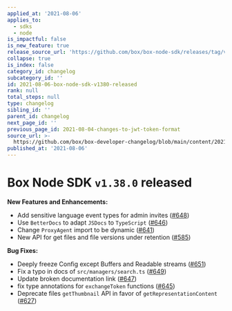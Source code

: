 ```yaml
---
applied_at: '2021-08-06'
applies_to:
  - sdks
  - node
is_impactful: false
is_new_feature: true
release_source_url: 'https://github.com/box/box-node-sdk/releases/tag/v1.38.0'
collapse: true
is_index: false
category_id: changelog
subcategory_id: ''
id: 2021-08-06-box-node-sdk-v1380-released
rank: null
total_steps: null
type: changelog
sibling_id: ''
parent_id: changelog
next_page_id: ''
previous_page_id: 2021-08-04-changes-to-jwt-token-format
source_url: >-
  https://github.com/box/box-developer-changelog/blob/main/content/2021/08-06-box-node-sdk-v1380-released.md
published_at: '2021-08-06'
---
```

# Box Node SDK `v1.38.0` released

**New Features and Enhancements:**

* Add sensitive language event types for admin invites ([#648][1])
* Use `BetterDocs` to adapt `JSDocs` to `TypeScript` ([#646][2])
* Change `ProxyAgent` import to be dynamic ([#641][3])
* New API for get files and file versions under retention ([#585][4])

**Bug Fixes:**

* Deeply freeze Config except Buffers and Readable streams ([#651][5])
* Fix a typo in docs of `src/managers/search.ts` ([#649][6])
* Update broken documentation link ([#647][7])
* fix type annotations for `exchangeToken` functions ([#645][8])
* Deprecate files `getThumbnail` API in favor of 
  `getRepresentationContent` ([#627][9])

[1]: https://github.com/box/box-node-sdk/pull/648

[2]: https://github.com/box/box-node-sdk/pull/646

[3]: https://github.com/box/box-node-sdk/pull/641

[4]: https://github.com/box/box-node-sdk/pull/585

[5]: https://github.com/box/box-node-sdk/pull/651

[6]: https://github.com/box/box-node-sdk/pull/649

[7]: https://github.com/box/box-node-sdk/pull/647

[8]: https://github.com/box/box-node-sdk/pull/645

[9]: https://github.com/box/box-node-sdk/pull/627